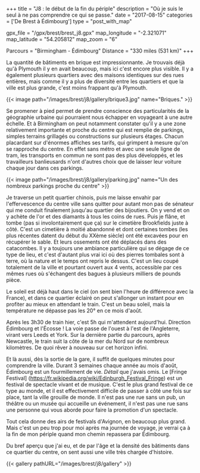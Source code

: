 +++
title = "J8 : le début de la fin du périple"
description = "Où je suis le seul à ne pas comprendre ce qui se passe."
date = "2017-08-15"
categories = ['De Brest à Édimbourg']
type = "post_with_map"

gpx_file = "/gpx/brest/brest_j8.gpx"
map_longitude = "-2.321071"
map_latitude = "54.205812"
map_zoom = "6"

Parcours = "Birmingham - Édimbourg"
Distance = "330 miles (531 km)"
+++


La quantité de bâtiments en brique est impressionnante. Je trouvais déjà qu'à Plymouth il y en avait beaucoup, mais ici c'est encore plus visible. Il y a également plusieurs quartiers avec des maisons identiques sur des rues entières, mais comme il y a plus de diversité entre les quartiers et que la ville est plus grande, c'est moins frappant qu'à Plymouth.


{{< image path="/images/brest/j8/gallery/brique3.jpg" name="Briques." >}}


Se promener à pied permet de prendre conscience des particularités de la géographie urbaine qui pourraient nous échapper en voyageant à une autre échelle. Et à Birmingham on peut notamment constater qu'il y a une zone relativement importante et proche du centre qui est remplie de parkings, simples terrains grillagés ou constructions sur plusieurs étages. Chacun placardant sur d'énormes affiches ses tarifs, qui grimpent à mesure qu'on se rapproche du centre. En effet sans métro et avec une seule ligne de tram, les transports en commun ne sont pas des plus développés, et les travailleurs banlieusards n'ont d'autres choix que de laisser leur voiture chaque jour dans ces parkings.

{{< image path="/images/brest/j8/gallery/parking.jpg" name="Un des nombreux parkings proche du centre" >}}

Je traverse un petit quartier chinois, puis me laisse envahir par l'effervescence du centre ville sans quitter pour autant mon pas de sénateur qui me conduit finalement jusqu'au quartier des bijoutiers. On y vend et on y achète de l'or et des diamants à tous les coins de rues. Puis je flâne, et tombe (pas si involontairement que ça) sur le cimetière Brookfields juste à côté. C'est un cimetière à moitié abandonné et dont certaines tombes (les plus récentes datent du début du XXème siècle) ont été excavées pour en récupérer le sable. Et leurs ossements ont été déplacés dans des catacombes.
Il y a toujours une ambiance particulière qui se dégage de ce type de lieu, et c'est d'autant plus vrai ici où des pierres tombales sont à terre, où la nature et le temps ont repris le dessus. C'est un lieu coupé totalement de la ville et pourtant ouvert aux 4 vents, accessible par ces mêmes rues où s'échangent des bagues à plusieurs milliers de pounds pièce.

Le soleil est déjà haut dans le ciel (on sent bien l'heure de différence avec la France), et dans ce quartier éclairé on peut s'allonger un instant pour en profiter au mieux en attendant le train. C'est un beau soleil, mais la température ne dépasse pas les 20° en ce mois d'août.

Après les 3h30 de train hier, c'est 5h qui m'attendent aujourd'hui. Direction Édimbourg et l'Écosse ! La voie passe de l'ouest à l'est de l'Angleterre, virant vers Leeds et York. Sur la dernière partie du parcours, après Newcastle, le train suit la côte de la mer du Nord sur de nombreux kilomètres. De quoi rêver à nouveau sur cet horizon infini.

Et là aussi, dès la sortie de la gare, il suffit de quelques minutes pour comprendre la ville. Durant 3 semaines chaque année au mois d'août, Édimbourg est un fourmillement de vie. *Détail* que j'avais omis. Le [Fringe Festival] (https://fr.wikipedia.org/wiki/Edinburgh_Festival_Fringe) est un festival de spectacle vivant et de musique. C'est le plus grand festival de ce type au monde, et il est effectivement difficile de passer à côté une fois sur place, tant la ville grouille de monde. Il n'est pas une rue sans un pub, un théâtre ou un musée qui accueille un événement, il n'est pas une rue sans une personne qui vous aborde pour faire la promotion d'un spectacle.

Tout cela donne des airs de festivals d'Avignon, en beaucoup plus grand. Mais c'est un peu trop pour moi après ma journée de voyage, je verrai ça à la fin de mon périple quand mon chemin repassera par Édimbourg.

Du bref aperçu que j'ai eu, et de par l'âge et la densité des bâtiments dans ce quartier du centre, on sent aussi une ville très chargée d'histoire.


{{< gallery pathURL="/images/brest/j8/gallery" >}}
